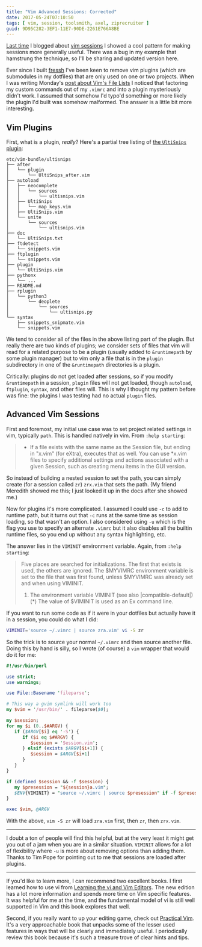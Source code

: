 ```yaml
---
title: "Vim Advanced Sessions: Corrected"
date: 2017-05-24T07:10:50
tags: [ vim, session, toolsmith, axel, ziprecruiter ]
guid: 9D95C282-3EF1-11E7-90DE-2261E766A8BE
---
```

[Last time](/posts/advanced-vim-sessions/) I blogged about [vim
sessions](/posts/vim-session-workflow/) I showed a cool pattern for making
sessions more generally useful.  There was a bug in my example that hamstrung
the technique, so I'll be sharing and updated version here.

<!--more-->

Ever since I built [fressh](/posts/my-mobile-shell-home/) I've been keen to
remove vim plugins (which are submodules in my dotfiles) that are only used on
one or two projects. When I was writing Monday's [post about Vim's File
Lists](/posts/vim-file-lists/) I noticed that factoring my custom commands out
of my `.vimrc` and into a plugin mysteriously didn't work.  I assumed that
somehow I'd typo'd something or more likely the plugin I'd built was somehow
malformed.  The answer is a little bit more interesting.

## Vim Plugins

First, what is a plugin, *really*?  Here's a partial tree listing of [the `UltiSnips`
plugin](https://github.com/sirver/ultisnips):

```
etc/vim-bundle/ultisnips
├── after
│   └── plugin
│       └── UltiSnips_after.vim
├── autoload
│   ├── neocomplete
│   │   └── sources
│   │       └── ultisnips.vim
│   ├── UltiSnips
│   │   └── map_keys.vim
│   ├── UltiSnips.vim
│   └── unite
│       └── sources
│           └── ultisnips.vim
├── doc
│   └── UltiSnips.txt
├── ftdetect
│   └── snippets.vim
├── ftplugin
│   └── snippets.vim
├── plugin
│   └── UltiSnips.vim
├── pythonx
│   └── ...
├── README.md
├── rplugin
│   └── python3
│       └── deoplete
│           └── sources
│               └── ultisnips.py
└── syntax
    ├── snippets_snipmate.vim
    └── snippets.vim
```

We tend to consider all of the files in the above listing part of the plugin.
But really there are two kinds of plugins; we consider sets of files that vim
will read for a related purpose to be a plugin (usually added to `&runtimepath`
by some plugin manager) but to vim only a file that is in the `plugin`
subdirectory in one of the `&runtimepath` directories is a plugin.

Critically: plugins do not get loaded after sessions, so if you modify
`&runtimepath` in a session, `plugin` files will not get loaded, though
`autoload`, `ftplugin`, `syntax`, and other files will.  This is why I thought
my pattern before was fine: the plugins I was testing had no actual `plugin`
files.

## Advanced Vim Sessions

First and foremost, my initial use case was to set project related settings in
vim, typically `path`.  This is handled natively in vim.  From `:help starting`:

> * If a file exists with the same name as the Session file, but ending in
>   "x.vim" (for eXtra), executes that as well.  You can use *x.vim files to
>   specify additional settings and actions associated with a given Session,
>   such as creating menu items in the GUI version.

So instead of building a nested session to set the path, you can simply create
(for a session called `zr`) `zrx.vim` that sets the path.  (My friend Meredith
showed me this; I just looked it up in the docs after she showed me.)

Now for plugins it's more complicated.  I assumed I could use `-c` to add to
runtime path, but it turns out that `-c` runs at the same time as session
loading, so that wasn't an option.  I also considered using `-u` which is the
flag you use to specify an alternate `.vimrc` but it also disables all the
builtin runtime files, so you end up without any syntax highlighting, etc.

The answer lies in the `VIMINIT` environment variable.  Again, from `:help
starting`:

> Five places are searched for initializations.  The first that exists
> is used, the others are ignored.  The $MYVIMRC environment variable is
> set to the file that was first found, unless $MYVIMRC was already set
>  and when using VIMINIT.
>
> 1. The environment variable VIMINIT (see also |compatible-default|) (*)
>    The value of $VIMINIT is used as an Ex command line.

If you want to run some code as if it were in your dotfiles but actually have it
in a session, you could do what I did:

``` sh
VIMINIT='source ~/.vimrc | source zra.vim' vi -S zr
```

So the trick is to source your normal `~/.vimrc` and then source another file.
Doing this by hand is silly, so I wrote (of course) a `vim` wrapper that would
do it for me:

``` perl
#!/usr/bin/perl

use strict;
use warnings;

use File::Basename 'fileparse';

# This way a gvim symlink will work too
my $vim = '/usr/bin/' . fileparse($0);

my $session;
for my $i (0..$#ARGV) {
   if ($ARGV[$i] eq '-S') {
      if ($i eq $#ARGV) {
         $session = 'Session.vim';
      } elsif (exists $ARGV[$i+1]) {
         $session = $ARGV[$i+1]
      }
   }
}

if (defined $session && -f $session) {
   my $presession = "${session}a.vim";
   $ENV{VIMINIT} = "source ~/.vimrc | source $presession" if -f $presession;
}

exec $vim, @ARGV
```

With the above, `vim -S zr` will load `zra.vim` first, then `zr`, then
`zrx.vim`.

---

I doubt a ton of people will find this helpful, but at the very least it might
get you out of a jam when you are in a similar situation.  `VIMINIT` allows for
a lot of flexibility where `-u` is more about removing options than adding them.
Thanks to Tim Pope for pointing out to me that sessions are loaded after
plugins.

---

If you'd like to learn more, I can recommend two excellent books.  I first
learned how to use vi from
<a href="https://www.amazon.com/gp/product/059652983X/ref=as_li_tl?ie=UTF8&camp=1789&creative=9325&creativeASIN=059652983X&linkCode=as2&tag=afoolishmanif-20&linkId=1d3b90d608a023a1dcb898b903b6f6ac">Learning the vi and Vim Editors</a><img src="//ir-na.amazon-adsystem.com/e/ir?t=afoolishmanif-20&l=am2&o=1&a=059652983X" width="1" height="1" border="0" alt="" style="border:none !important; margin:0px !important;" />.
The new edition has a lot more information and spends more time on Vim specific
features.  It was helpful for me at the time, and the fundamental model of vi is
still well supported in Vim and this book explores that well.

Second, if you really want to up your editing game, check out
<a href="https://www.amazon.com/gp/product/1680501275/ref=as_li_tl?ie=UTF8&camp=1789&creative=9325&creativeASIN=1680501275&linkCode=as2&tag=afoolishmanif-20&linkId=4518880cd2a7fd1333456edcbacc26f6">Practical Vim</a><img src="//ir-na.amazon-adsystem.com/e/ir?t=afoolishmanif-20&l=am2&o=1&a=1680501275" width="1" height="1" border="0" alt="" style="border:none !important; margin:0px !important;" />.
It's a very approachable book that unpacks some of the lesser used features in
ways that will be clearly and immediately useful.  I periodically review this
book because it's such a treasure trove of clear hints and tips.
